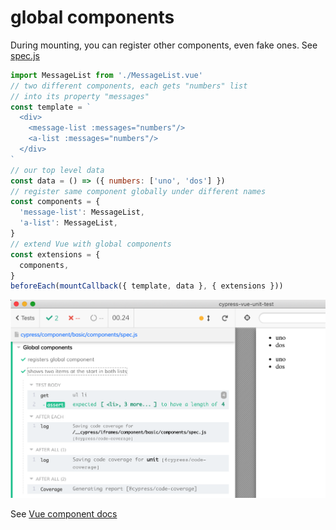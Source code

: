 # global components

During mounting, you can register other components, even fake ones. See [spec.js](spec.js)

```js
import MessageList from './MessageList.vue'
// two different components, each gets "numbers" list
// into its property "messages"
const template = `
  <div>
    <message-list :messages="numbers"/>
    <a-list :messages="numbers"/>
  </div>
`
// our top level data
const data = () => ({ numbers: ['uno', 'dos'] })
// register same component globally under different names
const components = {
  'message-list': MessageList,
  'a-list': MessageList,
}
// extend Vue with global components
const extensions = {
  components,
}
beforeEach(mountCallback({ template, data }, { extensions }))
```

![Components spec](./images/components.png)

See [Vue component docs](https://vuejs.org/v2/api/#Vue-component)
